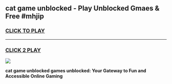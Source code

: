 
## cat game unblocked - Play Unblocked Gmaes & Free #mhjip
<h3>
<a href="https://news.freeplayer.one?title=cat_game_unblocked&ref=03M">CLICK TO PLAY</a></h3>
<hr>

<h3>
<a href="https://news.freeplayer.one?title=cat_game_unblocked&ref=03M">CLICK 2 PLAY</a>
  
</h3>

<a href="https://news.freeplayer.one?title=cat_game_unblocked&ref=03M"><img src="https://clearcache.store/games.png"></a>


**cat game unblocked games unblocked: Your Gateway to Fun and Accessible Online Gaming**
